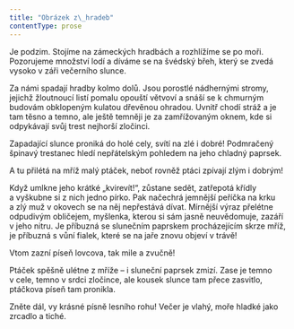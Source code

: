 ```yaml
---
title: "Obrázek z\_hradeb"
contentType: prose
---
```


  

Je podzim. Stojíme na zámeckých hradbách a rozhlížíme se po moři. Pozorujeme množství lodí a díváme se na švédský břeh, který se zvedá vysoko v záři večerního slunce.

Za námi spadají hradby kolmo dolů. Jsou porostlé nádhernými stromy, jejichž žloutnoucí listí pomalu opouští větvoví a snáší se k chmurným budovám obklopeným kulatou dřevěnou ohradou. Uvnitř chodí stráž a je tam těsno a temno, ale ještě temněji je za zamřížovaným oknem, kde si odpykávají svůj trest nejhorší zločinci.

Zapadající slunce proniká do holé cely, svítí na zlé i dobré! Podmračený špinavý trestanec hledí nepřátelským pohledem na jeho chladný paprsek.

A tu přilétá na mříž malý ptáček, neboť rovněž ptáci zpívají zlým i dobrým!

Když umlkne jeho krátké „kvirevít!“, zůstane sedět, zatřepotá křídly a vyškubne si z nich jedno pírko. Pak načechrá jemnější peříčka na krku a zlý muž v okovech se na něj nepřestává dívat. Mírnější výraz přelétne odpudivým obličejem, myšlenka, kterou si sám jasně neuvědomuje, zazáří v jeho nitru. Je příbuzná se slunečním paprskem procházejícím skrze mříž, je příbuzná s vůní fialek, které se na jaře znovu objeví v trávě!

Vtom zazní píseň lovcova, tak mile a zvučně!

Ptáček spěšně ulétne z mříže – i sluneční paprsek zmizí. Zase je temno v cele, temno v srdci zločince, ale kousek slunce tam přece zasvitlo, ptáčkova píseň tam pronikla.

Zněte dál, vy krásné písně lesního rohu! Večer je vlahý, moře hladké jako zrcadlo a tiché.
